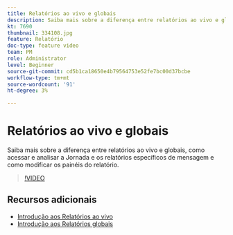 ```yaml
---
title: Relatórios ao vivo e globais
description: Saiba mais sobre a diferença entre relatórios ao vivo e globais, como acessar e analisar a Jornada e os relatórios específicos de mensagem e como modificar os painéis do relatório.  
kt: 7690
thumbnail: 334108.jpg
feature: Relatório
doc-type: feature video
team: PM
role: Administrator
level: Beginner
source-git-commit: cd5b1ca18650e4b79564753e52fe7bc00d37bcbe
workflow-type: tm+mt
source-wordcount: '91'
ht-degree: 3%

---
```



# Relatórios ao vivo e globais

Saiba mais sobre a diferença entre relatórios ao vivo e globais, como acessar e analisar a Jornada e os relatórios específicos de mensagem e como modificar os painéis do relatório.  

>[!VIDEO](https://video.tv.adobe.com/v/334108?quality=12)

## Recursos adicionais

* [Introdução aos Relatórios ao vivo](https://experienceleague.adobe.com/docs/journey-optimizer/using/reporting/live-report/live-report.html)
* [Introdução aos Relatórios globais](https://experienceleague.adobe.com/docs/journey-optimizer/using/reporting/global-report/global-report.html)

